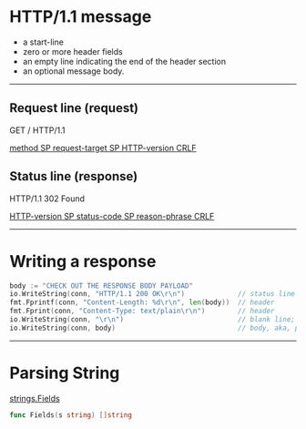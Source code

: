 # HTTP/1.1 message

- a start-line 
- zero or more header fields 
- an empty line indicating the end of the header section 
- an optional message body.

***

## Request line (request)

GET / HTTP/1.1

[method SP request-target SP HTTP-version CRLF](https://tools.ietf.org/html/rfc7230#section-3.1.1)

## Status line (response)

HTTP/1.1 302 Found

[HTTP-version SP status-code SP reason-phrase CRLF](https://tools.ietf.org/html/rfc7230#section-3.1.2)

***

# Writing a response

``` Go
body := "CHECK OUT THE RESPONSE BODY PAYLOAD"
io.WriteString(conn, "HTTP/1.1 200 OK\r\n") 			// status line
fmt.Fprintf(conn, "Content-Length: %d\r\n", len(body)) 	// header
fmt.Fprint(conn, "Content-Type: text/plain\r\n") 		// header
io.WriteString(conn, "\r\n") 							// blank line; CRLF; carriage-return line-feed
io.WriteString(conn, body) 								// body, aka, payload
```

***

# Parsing String

[strings.Fields](https://godoc.org/strings#Fields)
``` Go
func Fields(s string) []string
```